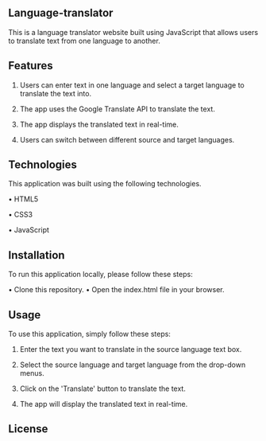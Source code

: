 ## Language-translator

This is a language translator website built using JavaScript that allows users to translate text from one language to another.

## Features

1. Users can enter text in one language and select a target language to translate the text into.

2. The app uses the Google Translate API to translate the text.

3. The app displays the translated text in real-time.

4. Users can switch between different source and target languages.

## Technologies

This application was built using the following technologies. 

• HTML5

• CSS3

• JavaScript


## Installation

To run this application locally, please follow these steps:

• Clone this repository.
• Open the index.html file in your browser.


## Usage

To use this application, simply follow these steps:

1. Enter the text you want to translate in the source language text box.

2. Select the source language and target language from the drop-down menus.

3. Click on the 'Translate' button to translate the text.

4. The app will display the translated text in real-time.


## License


